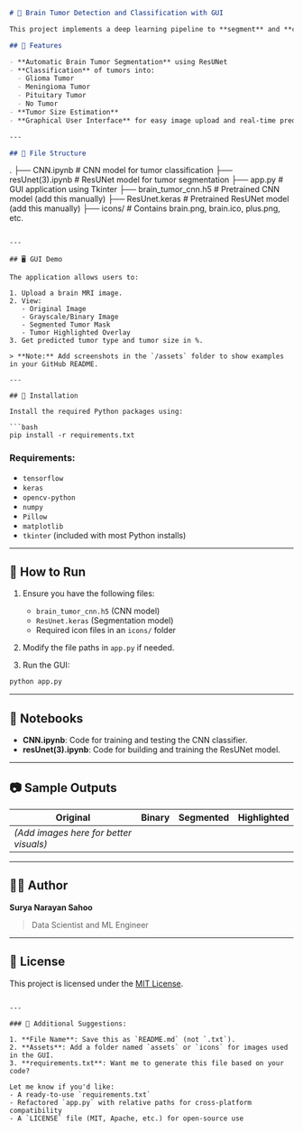 
```markdown
# 🧠 Brain Tumor Detection and Classification with GUI

This project implements a deep learning pipeline to **segment** and **classify brain tumors** from MRI images. It features a **ResUNet** model for segmentation, a **CNN** for classification, and a fully functional **Tkinter-based GUI** for interactive predictions.

## 🚀 Features

- **Automatic Brain Tumor Segmentation** using ResUNet
- **Classification** of tumors into:
  - Glioma Tumor
  - Meningioma Tumor
  - Pituitary Tumor
  - No Tumor
- **Tumor Size Estimation**
- **Graphical User Interface** for easy image upload and real-time predictions

---

## 🧾 File Structure

```

.
├── CNN.ipynb              # CNN model for tumor classification
├── resUnet(3).ipynb       # ResUNet model for tumor segmentation
├── app.py                 # GUI application using Tkinter
├── brain\_tumor\_cnn.h5     # Pretrained CNN model (add this manually)
├── ResUnet.keras          # Pretrained ResUNet model (add this manually)
├── icons/                 # Contains brain.png, brain.ico, plus.png, etc.

````

---

## 🖥️ GUI Demo

The application allows users to:

1. Upload a brain MRI image.
2. View:
   - Original Image
   - Grayscale/Binary Image
   - Segmented Tumor Mask
   - Tumor Highlighted Overlay
3. Get predicted tumor type and tumor size in %.

> **Note:** Add screenshots in the `/assets` folder to show examples in your GitHub README.

---

## 🔧 Installation

Install the required Python packages using:

```bash
pip install -r requirements.txt
````

### Requirements:

* `tensorflow`
* `keras`
* `opencv-python`
* `numpy`
* `Pillow`
* `matplotlib`
* `tkinter` (included with most Python installs)

---

## 🧪 How to Run

1. Ensure you have the following files:

   * `brain_tumor_cnn.h5` (CNN model)
   * `ResUnet.keras` (Segmentation model)
   * Required icon files in an `icons/` folder

2. Modify the file paths in `app.py` if needed.

3. Run the GUI:

```bash
python app.py
```

---

## 📓 Notebooks

* **CNN.ipynb**: Code for training and testing the CNN classifier.
* **resUnet(3).ipynb**: Code for building and training the ResUNet model.

---

## 📷 Sample Outputs

| Original                               | Binary | Segmented | Highlighted |
| -------------------------------------- | ------ | --------- | ----------- |
| *(Add images here for better visuals)* |        |           |             |

---

## 👨‍💻 Author

**Surya Narayan Sahoo**

> Data Scientist and ML Engineer

---

## 📄 License

This project is licensed under the [MIT License](LICENSE).

```

---

### 🔧 Additional Suggestions:

1. **File Name**: Save this as `README.md` (not `.txt`).
2. **Assets**: Add a folder named `assets` or `icons` for images used in the GUI.
3. **requirements.txt**: Want me to generate this file based on your code?

Let me know if you'd like:
- A ready-to-use `requirements.txt`
- Refactored `app.py` with relative paths for cross-platform compatibility  
- A `LICENSE` file (MIT, Apache, etc.) for open-source use
```
